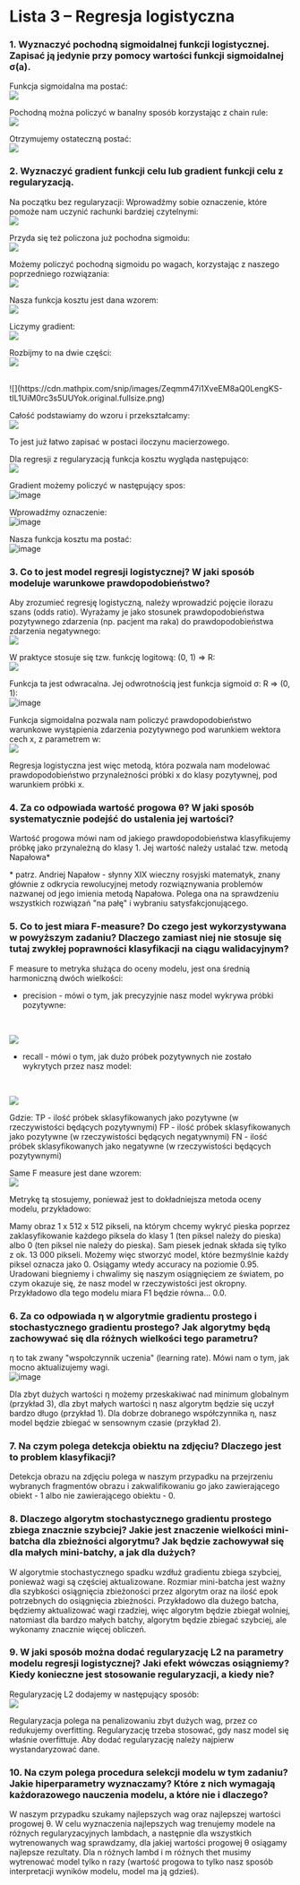 
# Lista 3 – Regresja logistyczna


### 1.  Wyznaczyć pochodną sigmoidalnej funkcji logistycznej. Zapisać ją jedynie przy pomocy wartości funkcji sigmoidalnej σ(a).
Funkcja sigmoidalna ma postać:
<br>
![](https://cdn.mathpix.com/snip/images/RN7iHSNmfdNp1Krr-aVO-9F5upg0XWrigVR1VOWZ9wY.original.fullsize.png)

Pochodną można policzyć w banalny sposób korzystając z chain rule:
<br>
![](https://cdn.mathpix.com/snip/images/DzJMWMcl9Q_znXGqsUY5bmtrTBpWD-x3px1QDR5Aap4.original.fullsize.png)


Otrzymujemy ostateczną postać:
<br>
![](https://cdn.mathpix.com/snip/images/xVGGL0mQGq078qAgTkPw3tRxnhfUyAmM2vlHqnuNDkQ.original.fullsize.png)

### 2.  Wyznaczyć gradient funkcji celu lub gradient funkcji celu z regularyzacją.
Na początku bez regularyzacji:
Wprowadźmy sobie oznaczenie, które pomoże nam uczynić rachunki bardziej czytelnymi:
<br>
![](https://cdn.mathpix.com/snip/images/5Lo185sozr0wc9FP6B-g3KOkQhZgHkweKZYnAmO1zJ4.original.fullsize.png)

Przyda się też policzona już pochodna sigmoidu:
<br>
![](https://cdn.mathpix.com/snip/images/Tpy-gG0RdFc9To2im0gjzYVvmoZcPduMjxXQ3vd2WnQ.original.fullsize.png)

Możemy policzyć pochodną sigmoidu po wagach, korzystając z naszego poprzedniego rozwiązania:
<br>
![](https://cdn.mathpix.com/snip/images/F1fbrIHNUxRs6rERMOgIZqQyoorMU75JK8hShDqGN5k.original.fullsize.png)

Nasza funkcja kosztu jest dana wzorem:
<br>
![](https://cdn.mathpix.com/snip/images/k3UBm7BNxePWKSsDXKrQyCkgjEJCM1o-CY4iXFSD-vE.original.fullsize.png)

Liczymy gradient:
<br>
![](https://cdn.mathpix.com/snip/images/SnFApz_-iZR8-nvQH2ZxjKKD4Tv1IddO0X-3ZV0rolg.original.fullsize.png)

Rozbijmy to na dwie części:
<br>
![](https://cdn.mathpix.com/snip/images/BowbgRWMjBl205U1CGGeMiGOHD99OZ3DzFh4GA5o6ZI.original.fullsize.png)

<br>
![](https://cdn.mathpix.com/snip/images/Zeqmm47i1XveEM8aQ0LengKS-tIL1UiM0rc3s5UUYok.original.fullsize.png)

Całość podstawiamy do wzoru i przekształcamy:
<br>
![](https://cdn.mathpix.com/snip/images/AZfJtIm6l31IataRtBVC6FPV1-cbXDXk6bRqUfs6PpA.original.fullsize.png)

To jest już łatwo zapisać w postaci iloczynu macierzowego.

Dla regresji z regularyzacją funkcja kosztu wygląda następująco:
<br>
![](https://cdn.mathpix.com/snip/images/tOWGZf-I9FI_tB769YAIBN1oS2t2vd9698jr21DA16g.original.fullsize.png)

Gradient możemy policzyć w następujący spos:
<br>
![image](https://cdn.mathpix.com/snip/images/xze7Sme7JjDV1_0lBr4T13BDFEUclAO5SgQPtWinSTo.original.fullsize.png)

Wprowadźmy oznaczenie:
<br>
![image](https://cdn.mathpix.com/snip/images/K1qCjAlytlg6ZeuMq-jKNeMoy15CcoD1EatCe6fv6BI.original.fullsize.png)

Nasza funkcja kosztu ma postać:
<br>
![image](https://cdn.mathpix.com/snip/images/ubL-P5oz1mioRJeLUncj88SoljweaZq-SqNwJRefhP4.original.fullsize.png)

### 3.  Co to jest model regresji logistycznej? W jaki sposób modeluje warunkowe prawdopodobieństwo?
Aby zrozumieć regresję logistyczną, należy wprowadzić pojęcie ilorazu szans (odds ratio). Wyrażamy je jako stosunek prawdopodobieństwa pozytywnego zdarzenia (np. pacjent ma raka) do prawdopodobieństwa zdarzenia negatywnego:
<br>
![](https://cdn.mathpix.com/snip/images/p6Ys96ZlsjacHloA5JHCNYqBNF_g9MCR6vWraqzj094.original.fullsize.png)

W praktyce stosuje się tzw. funkcję logitową: (0, 1) => R:
<br>
![](https://cdn.mathpix.com/snip/images/DHqOMb8vtY-F4SLNHw18h5R2QDEVhQP9btEIQFUn4LE.original.fullsize.png)


Funkcja ta jest odwracalna. Jej odwrotnością jest funkcja sigmoid σ: R => (0, 1):
<br>
![image](https://cdn.mathpix.com/snip/images/RN7iHSNmfdNp1Krr-aVO-9F5upg0XWrigVR1VOWZ9wY.original.fullsize.png)


Funkcja sigmoidalna pozwala nam policzyć prawdopodobieństwo warunkowe wystąpienia zdarzenia pozytywnego pod warunkiem wektora cech x, z parametrem w:
<br>
![](https://cdn.mathpix.com/snip/images/c4ZhBqGlglb3ZHoRoPI0_feQgHYJSmKW0LG1oULKHV4.original.fullsize.png)


Regresja logistyczna jest więc metodą, która pozwala nam modelować prawdopodobieństwo przynależności próbki x do klasy pozytywnej, pod warunkiem próbki x.

### 4.  Za co odpowiada wartość progowa θ? W jaki sposób systematycznie podejść do ustalenia jej wartości?
Wartość progowa mówi nam od jakiego prawdopodobieństwa klasyfikujemy próbkę jako przynależną do klasy 1. Jej wartość należy ustalać tzw. metodą Napałowa*

\* patrz. Andriej Napałow - słynny XIX wieczny rosyjski matematyk, znany głównie z odkrycia rewolucyjnej metody rozwiąznywania problemów nazwanej od jego imienia metodą Napałowa. Polega ona na sprawdzeniu wszystkich rozwiązań "na pałę" i wybraniu satysfakcjonującego.


### 5.  Co to jest miara F-measure? Do czego jest wykorzystywana w powyższym zadaniu? Dlaczego zamiast niej nie stosuje się tutaj zwykłej poprawności klasyfikacji na ciągu walidacyjnym?
F measure to metryka służąca do oceny modelu, jest ona średnią harmoniczną dwóch wielkości: 
* precision - mówi o tym, jak precyzyjnie nasz model wykrywa próbki pozytywne: 
<br>
  
![](https://cdn.mathpix.com/snip/images/LRJ0HBwLsWtSsMUKqms07YH12t_rDieDalwVU6GoJeI.original.fullsize.png)
  

* recall - mówi o tym, jak dużo próbek pozytywnych nie zostało wykrytych przez nasz model:
<br>

![](https://cdn.mathpix.com/snip/images/XX5PrmEB2rCDoAEStLxj3ODr7Dw8wEoR6QMqxeUmc4E.original.fullsize.png)
  

Gdzie:
TP - ilość próbek sklasyfikowanych jako pozytywne (w rzeczywistości będących pozytywnymi)
FP - ilość próbek sklasyfikowanych jako pozytywne (w rzeczywistości będących negatywnymi)
FN - ilość próbek sklasyfikowanych jako negatywne (w rzeczywistości będących pozytywnymi)

Same F measure jest dane wzorem:
<br>
![](https://cdn.mathpix.com/snip/images/HpItxXx8ae9A4-h-YLY-ljn18XeLConKMpMjHqHUTLc.original.fullsize.png)

Metrykę tą stosujemy, ponieważ jest to dokładniejsza metoda oceny modelu, przykładowo:

Mamy obraz 1 x 512 x 512 pikseli, na którym chcemy wykryć pieska poprzez zaklasyfikowanie każdego piksela do klasy 1 (ten piksel należy do pieska) albo 0 (ten piksel nie należy do pieska). Sam piesek jednak składa się tylko z ok. 13 000 pikseli. Możemy więc stworzyć model, które bezmyślnie każdy piksel oznacza jako 0. Osiągamy wtedy accuracy na poziomie 0.95. Uradowani biegniemy i chwalimy się naszym osiągnięciem ze światem, po czym okazuje się, że nasz model w rzeczywistości jest okropny. Przykładowo dla tego modelu miara F1 będzie równa... 0.0.



### 6.  Za co odpowiada η w algorytmie gradientu prostego i stochastycznego gradientu prostego? Jak algorytmy będą zachowywać się dla różnych wielkości tego parametru?
η to tak zwany "wspołczynnik uczenia" (learning rate). Mówi nam o tym, jak mocno aktualizujemy wagi.
<br>
![image](https://mvanderbroek.com/images/fastai-lesson2/learning_rate.png)

Dla zbyt dużych wartości η możemy przeskakiwać nad minimum globalnym (przykład 3), dla zbyt małych wartości η nasz algorytm będzie się uczył bardzo długo (przykład 1). Dla dobrze dobranego współczynnika η, nasz model będzie zbiegać w sensownym czasie (przykład 2).


### 7.  Na czym polega detekcja obiektu na zdjęciu? Dlaczego jest to problem klasyfikacji?
Detekcja obrazu na zdjęciu polega w naszym przypadku na przejrzeniu wybranych fragmentów obrazu i zakwalifikowaniu go jako zawierającego obiekt - 1 albo nie zawierającego obiektu - 0.


### 8.  Dlaczego algorytm stochastycznego gradientu prostego zbiega znacznie szybciej? Jakie jest znaczenie wielkości mini-batcha dla zbieżności algorytmu?  Jak będzie zachowywał się dla małych mini-batchy, a jak dla dużych?
W algorytmie stochastycznego spadku wzdłuż gradientu zbiega szybciej, ponieważ wagi są częściej aktualizowane. Rozmiar mini-batcha jest ważny dla szybkości osiągnięcia zbieżoności przez algorytm oraz na ilość epok potrzebnych do osiągnięcia zbieżności. Przykładowo dla dużego batcha, będziemy aktualizować wagi rzadziej, więc algorytm będzie zbiegał wolniej, natomiast dla bardzo małych batchy, algorytm będzie zbiegać szybciej, ale wykonamy znacznie więcej obliczeń. 


### 9.  W jaki sposób można dodać regularyzację L2 na parametry modelu regresji logistycznej? Jaki efekt wówczas osiągniemy? Kiedy konieczne jest stosowanie regularyzacji, a kiedy nie?
Regularyzację L2 dodajemy w następujący sposób:
<br>
![](https://cdn.mathpix.com/snip/images/tOWGZf-I9FI_tB769YAIBN1oS2t2vd9698jr21DA16g.original.fullsize.png)

Regularyzacja polega na penalizowaniu zbyt dużych wag, przez co redukujemy overfitting. Regularyzację trzeba stosować, gdy nasz model się właśnie overfittuje. Aby dodać regularyzację należy najpierw wystandaryzować dane.

### 10.  Na czym polega procedura selekcji modelu w tym zadaniu? Jakie hiperparametry wyznaczamy? Które z nich wymagają każdorazowego nauczenia modelu, a które nie i dlaczego?
W naszym przypadku szukamy najlepszych wag oraz najlepszej wartości progowej θ. W celu wyznaczenia najlepszych wag trenujemy modele na różnych regularyzacyjnych lambdach, a następnie dla wszystkich wytrenowanych wag sprawdzamy, dla jakiej wartości progowej θ osiągamy najlepsze rezultaty. Dla n różnych lambd i m różnych thet musimy wytrenować model tylko n razy (wartość progowa to tylko nasz sposób interpretacji wyników modelu, model ma ją gdzieś). 


